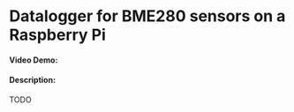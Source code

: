 # Datalogger for BME280 sensors on a Raspberry Pi
#### Video Demo:  <URL HERE>
#### Description:
TODO
